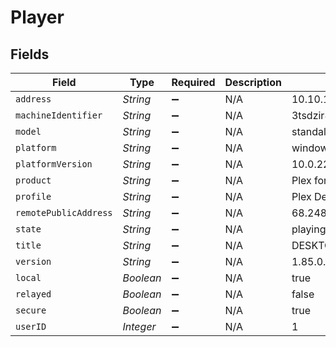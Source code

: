 # Player


## Fields

| Field                    | Type                     | Required                 | Description              | Example                  |
| ------------------------ | ------------------------ | ------------------------ | ------------------------ | ------------------------ |
| `address`                | *String*                 | :heavy_minus_sign:       | N/A                      | 10.10.10.171             |
| `machineIdentifier`      | *String*                 | :heavy_minus_sign:       | N/A                      | 3tsdzir85m2onc3qyr255aq1 |
| `model`                  | *String*                 | :heavy_minus_sign:       | N/A                      | standalone               |
| `platform`               | *String*                 | :heavy_minus_sign:       | N/A                      | windows                  |
| `platformVersion`        | *String*                 | :heavy_minus_sign:       | N/A                      | 10.0.22621               |
| `product`                | *String*                 | :heavy_minus_sign:       | N/A                      | Plex for Windows         |
| `profile`                | *String*                 | :heavy_minus_sign:       | N/A                      | Plex Desktop             |
| `remotePublicAddress`    | *String*                 | :heavy_minus_sign:       | N/A                      | 68.248.140.20            |
| `state`                  | *String*                 | :heavy_minus_sign:       | N/A                      | playing                  |
| `title`                  | *String*                 | :heavy_minus_sign:       | N/A                      | DESKTOP-BL80MTD          |
| `version`                | *String*                 | :heavy_minus_sign:       | N/A                      | 1.85.0.4071-21128b56     |
| `local`                  | *Boolean*                | :heavy_minus_sign:       | N/A                      | true                     |
| `relayed`                | *Boolean*                | :heavy_minus_sign:       | N/A                      | false                    |
| `secure`                 | *Boolean*                | :heavy_minus_sign:       | N/A                      | true                     |
| `userID`                 | *Integer*                | :heavy_minus_sign:       | N/A                      | 1                        |